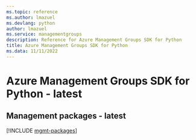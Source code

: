 ```yaml
---
ms.topic: reference
ms.author: lmazuel
ms.devlang: python
author: lmazuel
ms.service: managementgroups
description: Reference for Azure Management Groups SDK for Python
title: Azure Management Groups SDK for Python
ms.data: 11/11/2022
---
```

# Azure Management Groups SDK for Python - latest

## Management packages - latest
[!INCLUDE [mgmt-packages](management-groups-mgmt-index.md)]